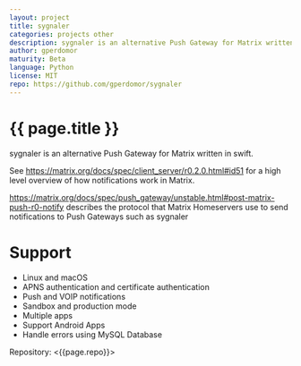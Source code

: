 ```yaml
---
layout: project
title: sygnaler
categories: projects other
description: sygnaler is an alternative Push Gateway for Matrix written in swift.
author: gperdomor
maturity: Beta
language: Python
license: MIT
repo: https://github.com/gperdomor/sygnaler
---
```


# {{ page.title }}
sygnaler is an alternative Push Gateway for Matrix written in swift.

See <https://matrix.org/docs/spec/client_server/r0.2.0.html#id51> for a high level overview of how notifications work in Matrix.

<https://matrix.org/docs/spec/push_gateway/unstable.html#post-matrix-push-r0-notify> describes the protocol that Matrix Homeservers use to send notifications to Push Gateways such as sygnaler

# Support
- Linux and macOS
- APNS authentication and certificate authentication
- Push and VOIP notifications
- Sandbox and production mode
- Multiple apps
- Support Android Apps
- Handle errors using MySQL Database

Repository: <{{page.repo}}>
